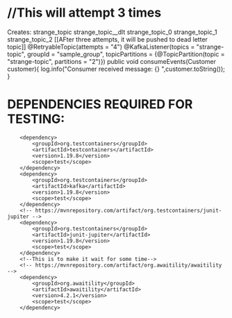 //This will attempt 3 times
===========================================================================================================================================================
Creates:
strange_topic
strange_topic__dlt
strange_topic_0
strange_topic_1
strange_topic_2
[[AFter three attempts, it will be pushed to dead letter topic]]
@RetryableTopic(attempts = "4")
@KafkaListener(topics = "strange-topic", groupId = "sample_group", topicPartitions = {@TopicPartition(topic = "strange-topic", partitions = "2")})
public void consumeEvents(Customer customer){
    log.info("Consumer received message: {} ",customer.toString());
}

DEPENDENCIES REQUIRED FOR TESTING:
===========================================================================================================================================================



<!-- https://mvnrepository.com/artifact/org.testcontainers/testcontainers -->
		<dependency>
			<groupId>org.testcontainers</groupId>
			<artifactId>testcontainers</artifactId>
			<version>1.19.8</version>
			<scope>test</scope>
		</dependency>
		<dependency>
			<groupId>org.testcontainers</groupId>
			<artifactId>kafka</artifactId>
			<version>1.19.8</version>
			<scope>test</scope>
		</dependency>
		<!-- https://mvnrepository.com/artifact/org.testcontainers/junit-jupiter -->
		<dependency>
			<groupId>org.testcontainers</groupId>
			<artifactId>junit-jupiter</artifactId>
			<version>1.19.8</version>
			<scope>test</scope>
		</dependency>
		<!--This is to make it wait for some time-->
		<!-- https://mvnrepository.com/artifact/org.awaitility/awaitility -->
		<dependency>
			<groupId>org.awaitility</groupId>
			<artifactId>awaitility</artifactId>
			<version>4.2.1</version>
			<scope>test</scope>
		</dependency>
